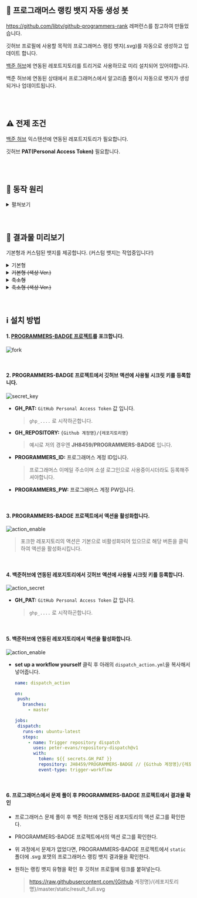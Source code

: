 ## 🤖 프로그래머스 랭킹 뱃지 자동 생성 봇

https://github.com/libtv/github-programmers-rank 레퍼런스를 참고하여 만들었습니다.
  
깃허브 프로필에 사용할 목적의 프로그래머스 랭킹 뱃지(.svg)를 자동으로 생성하고 업데이트 합니다.
  
[백준 허브](https://github.com/BaekjoonHub/BaekjoonHub)에 연동된 레포트지토리를 트리거로 사용하므로 미리 설치되어 있어야합니다.
  
백준 허브에 연동된 상태에서 프로그래머스에서 알고리즘 풀이시 자동으로 뱃지가 생성되거나 업데이트됩니다.

<br/>
<br/>

## ⚠️ 전제 조건

[백준 허브](https://github.com/BaekjoonHub/BaekjoonHub) 익스텐션에 연동된 레포트지토리가 필요합니다.

깃허브 **PAT(Personal Access Token)** 필요합니다.

<br/>
<br/>

## 🧠 동작 원리

<details>
  <summary>펼쳐보기</summary>

  1. 프로그래머스에서 알고리즘 문제를 풀이합니다.
  2. 백준 허브에 연동된 레포지토리에 자동으로 커밋됩니다.
  
      ![auto commit](https://github.com/user-attachments/assets/ce37c39f-abf1-4f0b-90d5-7eef5d116b9c)
     
  4. 백준 허브에 연동된 레포지토리에 커밋이 되면 미리 작성한 깃허브 액션이 동작합니다. (트리거를 동작시킬 간단한 액션입니다.)
  
     ![trigger action](https://github.com/user-attachments/assets/9438fa60-cbaf-4cce-8ed7-b0bfdccbba71)
  
  5. PROGRAMMERS-BADGE 레포지토리에 정의한 트리거 액션이 동작하며 미리 정의한 소스 코드가 동작하여 .svg 포맷의 프로그래머스 랭킹 뱃지가 자동 생성됩니다.
</details>

<br/>
<br/>

## 🔎 결과물 미리보기

기본형과 커스텀된 뱃지를 제공합니다. (커스텀 뱃지는 작업중입니다!)

<details>
  <summary>기본형</summary>

  <img width="450" height="180" src="https://raw.githubusercontent.com/JH8459/PROGRAMMERS-BADGE/master/static/result_full.svg"/>
</details>

<details>
  <summary><del>기본형 (색상 Ver.)</del></summary>
  
</details>

<details>
  <summary><del>축소형</del></summary>
  
</details>

<details>
  <summary><del>축소형 (색상 Ver.)</del></summary>
  
</details>

<br/>
<br/>

## ℹ️ 설치 방법

#### 1. <a href="https://github.com/JH8459/PROGRAMMERS-BADGE" target="_blank">PROGRAMMERS-BADGE 프로젝트</a>를 포크합니다.

  ![fork](https://github.com/user-attachments/assets/0d68e181-41a4-4654-bc4c-32d166f9ce4f)
  
  <br/>

#### 2. PROGRAMMERS-BADGE 프로젝트에서 깃허브 액션에 사용될 시크릿 키를 등록합니다.

  ![secret_key](https://github.com/user-attachments/assets/58cb57f5-c06b-4cc9-b242-2189d10e4a4e)

  - **GH_PAT:** `GitHub Personal Access Token` 값 입니다.

    > `ghp_....` 로 시작하곤합니다.
  
  - **GH_REPOSITORY:** `{Github 계정명}/{레포지토리명}` 

    > 예시로 저의 경우엔 **JH8459/PROGRAMMERS-BADGE** 입니다.

  - **PROGRAMMERS_ID:** 프로그래머스 계정 ID입니다.

    > 프로그래머스 이메일 주소이며 소셜 로그인으로 사용중이시더라도 등록해주셔야합니다.

  - **PROGRAMMERS_PW:** 프로그래머스 계정 PW입니다.

  <br/>

#### 3. PROGRAMMERS-BADGE 프로젝트에서 액션을 활성화합니다.

  ![action_enable](https://github.com/user-attachments/assets/99b7d0fc-8c59-4f0b-85aa-71f591ad01bc)

  > 포크한 레포지토리의 액션은 기본으로 비활성화되어 있으므로 해당 버튼을 클릭하여 액션을 활성화시킵니다.

  <br/>

#### 4. 백준허브에 연동된 레포지토리에서 깃허브 액션에 사용될 시크릿 키를 등록합니다.

  ![action_secret](https://github.com/user-attachments/assets/e55dc536-4764-4167-9d1e-687262c996b5)

  - **GH_PAT:** `GitHub Personal Access Token` 값 입니다.

    > `ghp_....` 로 시작하곤합니다.

  <br/>

#### 5. 백준허브에 연동된 레포지토리에서 액션을 활성화합니다.

  ![action_enable](https://github.com/user-attachments/assets/b3902eef-cd91-4c89-b5c1-da0038b4ad8e)

  - **set up a workflow yourself** 클릭 후 아래의 `dispatch_action.yml`을 복사해서 넣어줍니다.

    ```yml
    name: dispatch_action

    on:
     push:
       branches:
         - master
    
    jobs:
     dispatch:
       runs-on: ubuntu-latest
       steps:
         - name: Trigger repository dispatch
           uses: peter-evans/repository-dispatch@v1
           with:
             token: ${{ secrets.GH_PAT }}
             repository: JH8459/PROGRAMMERS-BADGE // {Github 계정명}/{레포지토리명} 입니다.
             event-type: trigger-workflow
    ```

  <br/>

#### 6. 프로그래머스에서 문제 풀이 후 PROGRAMMERS-BADGE 프로젝트에서 결과물 확인

  - 프로그래머스 문제 풀이 후 백준 허브에 연동된 레포지토리의 액션 로그를 확인한다.
  - PROGRAMMERS-BADGE 프로젝트에서의 액션 로그를 확인한다.
  - 위 과정에서 문제가 없었다면, PROGRAMMERS-BADGE 프로젝트에서 `static` 폴더에 .svg 포맷의 프로그래머스 랭킹 뱃지 결과물을 확인한다.
  - 원하는 랭킹 뱃지 유형을 확인 후 깃허브 프로필에 링크를 붙혀넣는다.

    > https://raw.githubusercontent.com/{Github 계정명}/{레포지토리명}/master/static/result_full.svg
  
<br/>
<br/>


